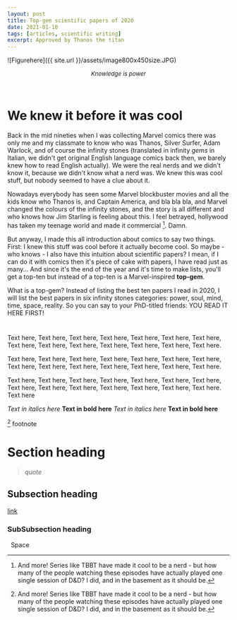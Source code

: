 ```yaml
---
layout: post
title: Top-gem scientific papers of 2020
date: 2021-01-10
tags: [articles, scientific writing]
excerpt: Approved by Thanos the titan
---
```



![Figurehere]({{ site.url }}/assets/image800x450size.JPG)
<center><i><font size="2">Knowledge is power</font></i></center>

&nbsp;

# We knew it before it was cool

Back in the mid nineties when I was collecting Marvel comics there was only me and my classmate to know who was Thanos, Silver Surfer, Adam Warlock, and of course the infinity stones (translated in infinity _gems_ in Italian, we didn't get original English language comics back then, we barely knew how to read English actually). We were the real nerds and we didn't know it, because we didn't know what a nerd was. We knew this was cool stuff, but nobody seemed to have a clue about it.

Nowadays everybody has seen some Marvel blockbuster movies and all the kids know who Thanos is, and Captain America, and bla bla bla, and Marvel changed the colours of the infinity stones, and the story is all different and who knows how Jim Starling is feeling about this. I feel betrayed, hollywood has taken my teenage world and made it commercial [^1]. Damn.

But anyway, I made this all introduction about comics to say two things. First: I knew this stuff was cool before it actually become cool. So maybe - who knows - I also have this intuition about scientific papers? I mean, if I can do it with comics then it's piece of cake with papers, I have read just as many... And since it's the end of the year and it's time to make lists, you'll get a top-ten but instead of a top-ten is a Marvel-inspired **top-gem**. 

What is a top-gem? Instead of listing the best ten papers I read in 2020, I will list the best papers in six infinity stones categories: power, soul, mind, time, space, reality. 
So you can say to your PhD-titled friends: YOU READ IT HERE FIRST!

# 

Text here, Text here, Text here, Text here, Text here, Text here, Text here, Text here, Text here, Text here, Text here, Text here, Text here, Text here.

Text here, Text here, Text here, Text here, Text here, Text here, Text here, Text here, Text here, Text here, Text here, Text here, Text here, Text here.
 
Text here, Text here, Text here, Text here, Text here, Text here, Text here, Text here, Text here, Text here, Text here, Text here, Text here, Text here.
Text here 

_Text in italics here_
__Text in bold here__ 
*Text in italics here* 
**Text in bold here**

 
[^1] footnote



# Section heading


> _quote_
> 


## Subsection heading

[link](https://en.wikipedia.org/wiki/RTFM)

### SubSubsection heading

&nbsp; Space


[^1]: And more! Series like TBBT have made it cool to be a nerd - but how many of the people watching these episodes have actually played one single session of D&D? I did, and in the basement as it should be.

